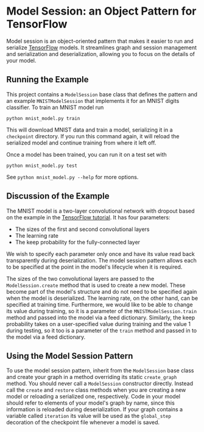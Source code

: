 # Model Session: an Object Pattern for TensorFlow

Model session is an object-oriented pattern that makes it easier to run
and serialize [TensorFlow](https://www.tensorflow.org) models.
It streamlines graph and session management and serialization and
deserialization, allowing you to focus on the details of your model.


## Running the Example

This project contains a `ModelSession` base class that defines the pattern
and an example `MNISTModelSession` that implements it for an MNIST digits classifier.
To train an MNIST model run

    python mnist_model.py train

This will download MNIST data and train a model, serializing it in a
`checkpoint` directory.
If you run this command again, it will reload the serialized model and
continue training from where it left off.

Once a model has been trained, you can run it on a test set with

    python mnist_model.py test

See `python mnist_model.py --help` for more options.


## Discussion of the Example

The MNIST model is a two-layer convolutional network with dropout
based on the example in the [TensorFlow tutorial](https://www.tensorflow.org/versions/r0.10/tutorials/mnist/pros/index.html).
It has four parameters:

* The sizes of the first and second convolutional layers
* The learning rate
* The keep probability for the fully-connected layer

We wish to specify each parameter only once and have its value read back
transparently during deserialization.
The model session pattern allows each to be specified at the point
in the model's lifecycle when it is required.

The sizes of the two convolutional layers are passed to the `ModelSession.create` 
method that is used to create a new model.
These become part of the model's structure and do not need to be
specified again when the model is deserialized.
The learning rate, on the other hand, can be specified at training time.
Furthermore, we would like to be able to change its value during training,
so it is a parameter of the `MNISTModelSession.train` method and passed
into the model via a feed dictionary.
Similarly, the keep probability takes on a user-specified value during training
and the value 1 during testing, so it too is a parameter of the `train`
method and passed in to the model via a feed dictionary.


## Using the Model Session Pattern

To use the model session pattern, inherit from the `ModelSession` base
class and create your graph in a method overriding its static `create_graph` method.
You should never call a `ModelSession` constructor directly.
Instead call the `create` and `restore` class methods when you are creating
a new model or reloading a serialized one, respectively.
Code in your model should refer to elements of your model's graph by name,
since this information is reloaded during deserialization.
If your graph contains a variable called `iteration` its value will be
used as the `global_step` decoration of the checkpoint file whenever a
model is saved.
